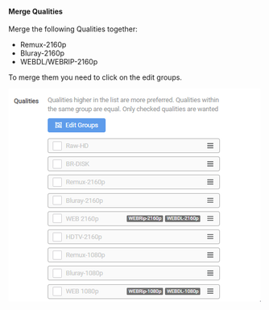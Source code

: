 #### Merge Qualities

Merge the following Qualities together:

- Remux-2160p
- Bluray-2160p
- WEBDL/WEBRIP-2160p

To merge them you need to click on the edit groups.

![!Merge Qualities](/SQP/images/uhd-merge.gif)
